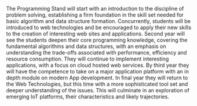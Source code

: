 
The Programming Stand will start with an introduction to the discipline of problem solving, establishing a firm foundation in the skill set needed for basic algorithm and data structure formation. Concurrently, students will be introduced to web technologies and be encouraged to apply their new skills to the creation of interesting web sites and applications. Second year will see the students deepen their core programming knowledge, covering the fundamental algorithms and data structures, with an emphasis on understanding the trade-offs associated with performance, efficiency and resource consumption. They will continue to implement interesting applications, with a focus on cloud hosted web services. By third year they will have the competence to take on a major application platform with an in depth module on modern App development. In final year they will return to the Web Technologies, but this time with a more sophisticated tool set and deeper understanding of the issues. This will culminate in an exploration of emerging IoT platforms, their characteristics and likely trajectories.